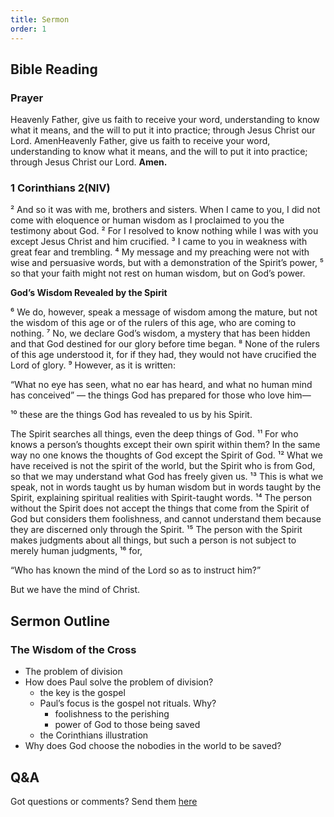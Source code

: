 ```yaml
---
title: Sermon 
order: 1
---
```


## Bible Reading

### Prayer
Heavenly Father, give us faith to receive your word, understanding to know what it means, and the will to put it into practice; through Jesus Christ our Lord. AmenHeavenly Father, give us faith to receive your word, understanding to know what it means, and the will to put it into practice; through Jesus Christ our Lord. 
**Amen.**


### 1 Corinthians 2(NIV)

² And so it was with me, brothers and sisters. When I came to you, I did not come with eloquence or human wisdom as I proclaimed to you the testimony about God. ² For I resolved to know nothing while I was with you except Jesus Christ and him crucified. ³ I came to you in weakness with great fear and trembling. ⁴ My message and my preaching were not with wise and persuasive words, but with a demonstration of the Spirit’s power, ⁵ so that your faith might not rest on human wisdom, but on God’s power.

**God’s Wisdom Revealed by the Spirit**

⁶ We do, however, speak a message of wisdom among the mature, but not the wisdom of this age or of the rulers of this age, who are coming to nothing. ⁷ No, we declare God’s wisdom, a mystery that has been hidden and that God destined for our glory before time began. ⁸ None of the rulers of this age understood it, for if they had, they would not have crucified the Lord of glory. ⁹ However, as it is written:

“What no eye has seen,
what no ear has heard,
and what no human mind has conceived” —
the things God has prepared for those who love him—

¹⁰ these are the things God has revealed to us by his Spirit.

The Spirit searches all things, even the deep things of God. ¹¹ For who knows a person’s thoughts except their own spirit within them? In the same way no one knows the thoughts of God except the Spirit of God. ¹² What we have received is not the spirit of the world, but the Spirit who is from God, so that we may understand what God has freely given us. ¹³ This is what we speak, not in words taught us by human wisdom but in words taught by the Spirit, explaining spiritual realities with Spirit-taught words. ¹⁴ The person without the Spirit does not accept the things that come from the Spirit of God but considers them foolishness, and cannot understand them because they are discerned only through the Spirit. ¹⁵ The person with the Spirit makes judgments about all things, but such a person is not subject to merely human judgments, ¹⁶ for,

“Who has known the mind of the Lord
so as to instruct him?” 

But we have the mind of Christ.

## Sermon Outline
### The Wisdom of the Cross

- The problem of division
- How does Paul solve the problem of division?
  - the key is the gospel
  - Paul’s focus is the gospel not rituals. Why?
    - foolishness to the perishing
    - power of God to those being saved
  - the Corinthians illustration
- Why does God choose the nobodies in the world to be saved?



## Q&A
Got questions or comments? Send them [here](https://tinyurl.com/SGHACQuestionsAnswers)
